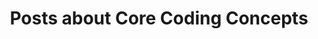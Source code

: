 ---
layout: tagpage
title: Posts about Core Coding Concepts
tag: core concepts
permalink: /tags/core-concepts/ # This is only required for pretty links.
---